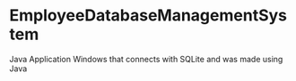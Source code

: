 # EmployeeDatabaseManagementSystem
Java Application Windows that connects with SQLite and was made using Java 
